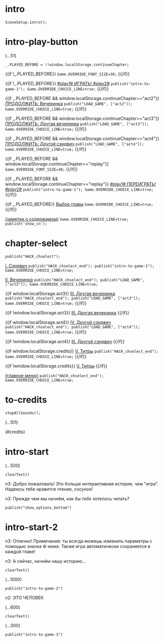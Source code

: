 # intro

`SceneSetup.intro();`

# intro-play-button

(...51)

```
_.PLAYED_BEFORE = !!window.localStorage.continueChapter;
```

{{if !_.PLAYED_BEFORE}}
`Game.OVERRIDE_FONT_SIZE=30;`
{{/if}}

{{if !_.PLAYED_BEFORE}}
[#play1# ИГРАТЬ! #play2#](#intro-start) `publish("intro-to-game-1"); Game.OVERRIDE_CHOICE_LINE=true;`
{{/if}}

{{if _.PLAYED_BEFORE && window.localStorage.continueChapter=="act2"}}
[_ПРОДОЛЖИТЬ_: Вечеринка](#act2) `publish("LOAD_GAME", ["act2"]); Game.OVERRIDE_CHOICE_LINE=true;`
{{/if}}

{{if _.PLAYED_BEFORE && window.localStorage.continueChapter=="act3"}}
[_ПРОДОЛЖИТЬ_: Другая вечеринка](#act3) `publish("LOAD_GAME", ["act3"]); Game.OVERRIDE_CHOICE_LINE=true;`
{{/if}}

{{if _.PLAYED_BEFORE && window.localStorage.continueChapter=="act4"}}
[_ПРОДОЛЖИТЬ_: Другой сэндвич](#act4) `publish("LOAD_GAME", ["act4"]); Game.OVERRIDE_CHOICE_LINE=true;`
{{/if}}

{{if _.PLAYED_BEFORE && window.localStorage.continueChapter=="replay"}}
`Game.OVERRIDE_FONT_SIZE=30;`
{{/if}}

{{if _.PLAYED_BEFORE && window.localStorage.continueChapter=="replay"}}
[#play1# ПЕРЕИГРАТЬ! #play2#](#intro-start) `publish("intro-to-game-1"); Game.OVERRIDE_CHOICE_LINE=true;`
{{/if}}

{{if _.PLAYED_BEFORE}}
[Выбор главы](#chapter-select) `Game.OVERRIDE_CHOICE_LINE=true;`
{{/if}}

[(заметки о содержимом)](#intro-play-button) `Game.OVERRIDE_CHOICE_LINE=true; publish('show_cn');`

# chapter-select

`publish("HACK_chselect");`

[I. Сэндвич](#intro-start) `publish("HACK_chselect_end"); publish("intro-to-game-1"); Game.OVERRIDE_CHOICE_LINE=true;`

[II. Вечеринка](#act2) `publish("HACK_chselect_end"); publish("LOAD_GAME", ["act2"]); Game.OVERRIDE_CHOICE_LINE=true;`

{{if window.localStorage.act3}}
[III. Другая вечеринка](#act3) `publish("HACK_chselect_end"); publish("LOAD_GAME", ["act3"]); Game.OVERRIDE_CHOICE_LINE=true;`
{{/if}}

{{if !window.localStorage.act3}}
[III. Другая вечеринка]()
{{/if}}

{{if window.localStorage.act4}}
[IV. Другой сэндвич](#act4) `publish("HACK_chselect_end"); publish("LOAD_GAME", ["act4"]); Game.OVERRIDE_CHOICE_LINE=true;`
{{/if}}

{{if !window.localStorage.act4}}
[III. Другой сэндвич]()
{{/if}}

{{if window.localStorage.credits}}
[V. Титры](#to-credits) `publish("HACK_chselect_end"); Game.OVERRIDE_CHOICE_LINE=true;`
{{/if}}

{{if !window.localStorage.credits}}
[V. Титры]()
{{/if}}

[(главное меню)](#intro-play-button) `publish("HACK_chselect_end"); Game.OVERRIDE_CHOICE_LINE=true;`

# to-credits

`stopAllSounds();`

(...101)

(#credits)

# intro-start

(...500)

`clearText()`

n3: Добро пожаловать! Это больше интерактивная история, чем "игра". Надеюсь тебе нравится чтение, сосунок!

n3: Прежде чем мы начнём, как бы *тебе* хотелось читать?

`publish("show_options_bottom")`

# intro-start-2

n3: Отлично! Примечание: ты всегда можешь изменить параметры с помощью значка ⚙ ниже. Также игра автоматически сохраняется в каждой главе!

n3: А сейчас, начнём нашу историю...

`clearText()`

(...1000)

`publish("intro-to-game-2")`

n2: ЭТО ЧЕЛОВЕК

(...600)

`clearText()`

(...300)

`publish("intro-to-game-3")`
